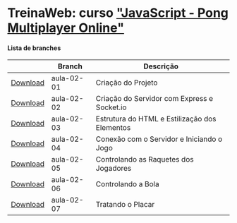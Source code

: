 
# TreinaWeb: curso ["JavaScript - Pong Multiplayer Online"](https://www.treinaweb.com.br/curso/)



#### Lista de branches
|  | Branch | Descrição |
| ------ | ------ |  ------ | 
[Download](https://github.com/treinaweb/treinaweb-javascript-jogo-pong-multiplayer-online/archive/aula-02-01.zip)    |  aula-02-01     | Criação do Projeto |
[Download](https://github.com/treinaweb/treinaweb-javascript-jogo-pong-multiplayer-online/archive/aula-02-02.zip)    |  aula-02-02     | Criação do Servidor com Express e Socket.io |
[Download](https://github.com/treinaweb/treinaweb-javascript-jogo-pong-multiplayer-online/archive/aula-02-03.zip)    |  aula-02-03     | Estrutura do HTML e Estilização dos Elementos |
[Download](https://github.com/treinaweb/treinaweb-javascript-jogo-pong-multiplayer-online/archive/aula-02-04.zip)    |  aula-02-04     | Conexão com o Servidor e Iniciando o Jogo |
[Download](https://github.com/treinaweb/treinaweb-javascript-jogo-pong-multiplayer-online/archive/aula-02-05.zip)    |  aula-02-05     | Controlando as Raquetes dos Jogadores |
[Download](https://github.com/treinaweb/treinaweb-javascript-jogo-pong-multiplayer-online/archive/aula-02-06.zip)    |  aula-02-06     | Controlando a Bola |
[Download](https://github.com/treinaweb/treinaweb-javascript-jogo-pong-multiplayer-online/archive/aula-02-07.zip)    |  aula-02-07     | Tratando o Placar |
